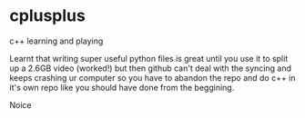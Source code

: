 # cplusplus
 c++ learning and playing

Learnt that writing super useful python files is great until you use it to split up a 2.6GB video (worked!) but then github can't deal with the syncing and keeps crashing ur computer so you have to abandon the repo and do c++ in it's own repo like you should have done from the beggining.

Noice
